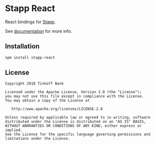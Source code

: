 # Stapp React

React bindings for [Stapp](https://github.com/TinkoffCreditSystems/stapp).

See [documentation](https://stapp.js.org/guides/react.html) for more info.

## Installation
```bash
npm install stapp-react
```

## License

```
Copyright 2018 Tinkoff Bank

Licensed under the Apache License, Version 2.0 (the "License");
you may not use this file except in compliance with the License.
You may obtain a copy of the License at

   http://www.apache.org/licenses/LICENSE-2.0

Unless required by applicable law or agreed to in writing, software
distributed under the License is distributed on an "AS IS" BASIS,
WITHOUT WARRANTIES OR CONDITIONS OF ANY KIND, either express or implied.
See the License for the specific language governing permissions and
limitations under the License.
```
